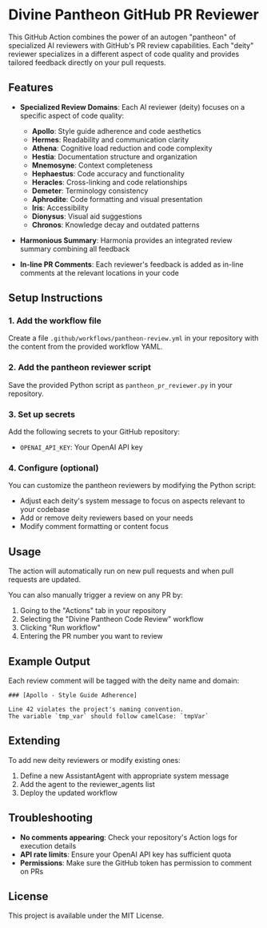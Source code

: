 
# Divine Pantheon GitHub PR Reviewer

This GitHub Action combines the power of an autogen "pantheon" of specialized AI reviewers with GitHub's PR review capabilities. Each "deity" reviewer specializes in a different aspect of code quality and provides tailored feedback directly on your pull requests.

## Features

- **Specialized Review Domains**: Each AI reviewer (deity) focuses on a specific aspect of code quality:
  - **Apollo**: Style guide adherence and code aesthetics
  - **Hermes**: Readability and communication clarity
  - **Athena**: Cognitive load reduction and code complexity
  - **Hestia**: Documentation structure and organization
  - **Mnemosyne**: Context completeness
  - **Hephaestus**: Code accuracy and functionality
  - **Heracles**: Cross-linking and code relationships
  - **Demeter**: Terminology consistency
  - **Aphrodite**: Code formatting and visual presentation
  - **Iris**: Accessibility
  - **Dionysus**: Visual aid suggestions
  - **Chronos**: Knowledge decay and outdated patterns

- **Harmonious Summary**: Harmonia provides an integrated review summary combining all feedback

- **In-line PR Comments**: Each reviewer's feedback is added as in-line comments at the relevant locations in your code

## Setup Instructions

### 1. Add the workflow file

Create a file `.github/workflows/pantheon-review.yml` in your repository with the content from the provided workflow YAML.

### 2. Add the pantheon reviewer script

Save the provided Python script as `pantheon_pr_reviewer.py` in your repository.

### 3. Set up secrets

Add the following secrets to your GitHub repository:
- `OPENAI_API_KEY`: Your OpenAI API key

### 4. Configure (optional)

You can customize the pantheon reviewers by modifying the Python script:
- Adjust each deity's system message to focus on aspects relevant to your codebase
- Add or remove deity reviewers based on your needs
- Modify comment formatting or content focus

## Usage

The action will automatically run on new pull requests and when pull requests are updated.

You can also manually trigger a review on any PR by:
1. Going to the "Actions" tab in your repository
2. Selecting the "Divine Pantheon Code Review" workflow
3. Clicking "Run workflow"
4. Entering the PR number you want to review

## Example Output

Each review comment will be tagged with the deity name and domain:

```
### [Apollo - Style Guide Adherence]

Line 42 violates the project's naming convention. 
The variable `tmp_var` should follow camelCase: `tmpVar`
```

## Extending

To add new deity reviewers or modify existing ones:
1. Define a new AssistantAgent with appropriate system message
2. Add the agent to the reviewer_agents list
3. Deploy the updated workflow

## Troubleshooting

- **No comments appearing**: Check your repository's Action logs for execution details
- **API rate limits**: Ensure your OpenAI API key has sufficient quota
- **Permissions**: Make sure the GitHub token has permission to comment on PRs

## License

This project is available under the MIT License.